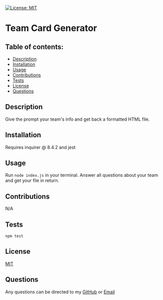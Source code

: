 [![License: MIT](https://img.shields.io/badge/License-MIT-yellow.svg)](https://opensource.org/licenses/MIT) 
  # Team Card Generator

  ## Table of contents:
  - [Description](#description)
  - [Installation](#installation)
  - [Usage](#usage)
  - [Contributions](#contributions)
  - [Tests](#tests)
  - [License](#license)
  - [Questions](#questions)
  
  ## Description
  Give the prompt your team's info and get back a formatted HTML file.

  ## Installation
  Requires inquirer @ 8.4.2 and jest

  ## Usage
  Run ```node index.js``` in your terminal. Answer all questions about your team and get your file in return.

  ## Contributions
  N/A

  ## Tests
  ```npm test``` 

  ## License
[MIT](https://opensource.org/licenses/MIT)
 
  ## Questions
  Any questions can be directed to my [GitHub](https://github.com/rsheridan613) or 
  [Email](rsheridan613@gmail.com)
  